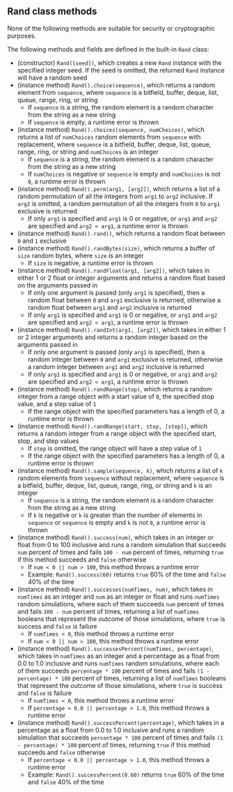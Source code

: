 ## Rand class methods

None of the following methods are suitable for security or cryptographic purposes.

The following methods and fields are defined in the built-in `Rand` class:
- (constructor) `Rand([seed])`, which creates a new `Rand` instance with the specified integer seed. If the seed is omitted, the returned `Rand` instance will have a random seed
- (instance method) `Rand().choice(sequence)`, which returns a random element from `sequence`, where `sequence` is a bitfield, buffer, deque, list, queue, range, ring, or string
    - If `sequence` is a string, the random element is a random character from the string as a new string
    - If `sequence` is empty, a runtime error is thrown
- (instance method) `Rand().choices(sequence, numChoices)`, which returns a list of `numChoices` random elements from `sequence` with replacement, where `sequence` is a bitfield, buffer, deque, list, queue, range, ring, or string and `numChoices` is an integer
    - If `sequence` is a string, the random element is a random character from the string as a new string
    - If `numChoices` is negative or `sequence` is empty and `numChoices` is not `0`, a runtime error is thrown
- (instance method) `Rand().perm(arg1, [arg2])`, which returns a list of a random permutation of all the integers from `arg1` to `arg2` inclusive. If `arg2` is omitted, a random permutation of all the integers from `0` to `arg1` exclusive is returned
    - If only `arg1` is specified and `arg1` is 0 or negative, or `arg1` and `arg2` are specified and `arg2 < arg1`, a runtime error is thrown
- (instance method) `Rand().rand()`, which returns a random float between `0` and `1` exclusive
- (instance method) `Rand().randBytes(size)`, which returns a buffer of `size` random bytes, where `size` is an integer
    - If `size` is negative, a runtime error is thrown
- (instance method) `Rand().randFloat(arg1, [arg2])`, which takes in either 1 or 2 float or integer arguments and returns a random float based on the arguments passed in
    - If only one argument is passed (only `arg1` is specified), then a random float between `0` and `arg1` exclusive is returned, otherwise a random float between `arg1` and `arg2` inclusive is returned
    - If only `arg1` is specified and `arg1` is 0 or negative, or `arg1` and `arg2` are specified and `arg2 < arg1`, a runtime error is thrown
- (instance method) `Rand().randInt(arg1, [arg2])`, which takes in either 1 or 2 integer arguments and returns a random integer based on the arguments passed in
    - If only one argument is passed (only `arg1` is specified), then a random integer between `0` and `arg1` exclusive is returned, otherwise a random integer between `arg1` and `arg2` inclusive is returned
    - If only `arg1` is specified and `arg1` is 0 or negative, or `arg1` and `arg2` are specified and `arg2 < arg1`, a runtime error is thrown
- (instance method) `Rand().randRange(stop)`, which returns a random integer from a range object with a start value of `0`, the specified stop value, and a step value of `1`
    - If the range object with the specified parameters has a length of 0, a runtime error is thrown
- (instance method) `Rand().randRange(start, stop, [step])`, which returns a random integer from a range object with the specified start, stop, and step values
    - If `step` is omitted, the range object will have a step value of `1`
    - If the range object with the specified parameters has a length of 0, a runtime error is thrown
- (instance method) `Rand().sample(sequence, k)`, which returns a list of `k` random elements from `sequence` without replacement, where `sequence` is a bitfield, buffer, deque, list, queue, range, ring, or string and `k` is an integer
    - If `sequence` is a string, the random element is a random character from the string as a new string
    - If `k` is negative or `k` is greater than the number of elements in `sequence` or `sequence` is empty and `k` is not `0`, a runtime error is thrown
- (instance method) `Rand().success(num)`, which takes in an integer or float from 0 to 100 inclusive and runs a random simulation that succeeds `num` percent of times and fails `100 - num` percent of times, returning `true` if this method succeeds and `false` otherwise
    - If `num < 0 || num > 100`, this method throws a runtime error
    - Example: `Rand().success(60)` returns `true` 60% of the time and `false` 40% of the time
- (instance method) `Rand().successes(numTimes, num)`, which takes in `numTimes` as an integer and `num` as an integer or float and runs `numTimes` random simulations, where each of them succeeds `num` percent of times and fails `100 - num` percent of times, returning a list of `numTimes` booleans that represent the outcome of those simulations, where `true` is success and `false` is failure
    - If `numTimes < 0`, this method throws a runtime error
    - If `num < 0 || num > 100`, this method throws a runtime error
- (instance method) `Rand().successesPercent(numTimes, percentage)`, which takes in `numTimes` as an integer and a percentage as a float from 0.0 to 1.0 inclusive and runs `numTimes` random simulations, where each of them succeeds `percentage * 100` percent of times and fails `(1 - percentage) * 100` percent of times, returning a list of `numTimes` booleans that represent the outcome of those simulations, where `true` is success and `false` is failure
    - If `numTimes < 0`, this method throws a runtime error
    - If `percentage < 0.0 || percentage > 1.0`, this method throws a runtime error
- (instance method) `Rand().successPercent(percentage)`, which takes in a percentage as a float from 0.0 to 1.0 inclusive and runs a random simulation that succeeds `percentage * 100` percent of times and fails `(1 - percentage) * 100` percent of times, returning `true` if this method succeeds and `false` otherwise
    - If `percentage < 0.0 || percentage > 1.0`, this method throws a runtime error
    - Example: `Rand().successPercent(0.60)` returns `true` 60% of the time and `false` 40% of the time

